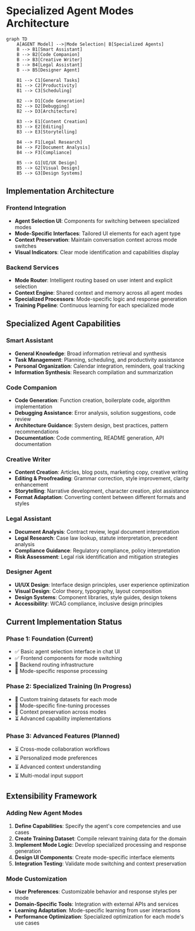 # Specialized Agent Modes Architecture

```mermaid
graph TD
    A[AGENT Model] -->|Mode Selection| B[Specialized Agents]
    B --> B1[Smart Assistant]
    B --> B2[Code Companion]
    B --> B3[Creative Writer]
    B --> B4[Legal Assistant]
    B --> B5[Designer Agent]
    
    B1 --> C1[General Tasks]
    B1 --> C2[Productivity]
    B1 --> C3[Scheduling]
    
    B2 --> D1[Code Generation]
    B2 --> D2[Debugging]
    B2 --> D3[Architecture]
    
    B3 --> E1[Content Creation]
    B3 --> E2[Editing]
    B3 --> E3[Storytelling]
    
    B4 --> F1[Legal Research]
    B4 --> F2[Document Analysis]
    B4 --> F3[Compliance]
    
    B5 --> G1[UI/UX Design]
    B5 --> G2[Visual Design]
    B5 --> G3[Design Systems]
```

## Implementation Architecture

### Frontend Integration
- **Agent Selection UI**: Components for switching between specialized modes
- **Mode-Specific Interfaces**: Tailored UI elements for each agent type
- **Context Preservation**: Maintain conversation context across mode switches
- **Visual Indicators**: Clear mode identification and capabilities display

### Backend Services
- **Mode Router**: Intelligent routing based on user intent and explicit selection
- **Context Engine**: Shared context and memory across all agent modes
- **Specialized Processors**: Mode-specific logic and response generation
- **Training Pipeline**: Continuous learning for each specialized mode

## Specialized Agent Capabilities

### Smart Assistant
- **General Knowledge**: Broad information retrieval and synthesis
- **Task Management**: Planning, scheduling, and productivity assistance
- **Personal Organization**: Calendar integration, reminders, goal tracking
- **Information Synthesis**: Research compilation and summarization

### Code Companion
- **Code Generation**: Function creation, boilerplate code, algorithm implementation
- **Debugging Assistance**: Error analysis, solution suggestions, code review
- **Architecture Guidance**: System design, best practices, pattern recommendations
- **Documentation**: Code commenting, README generation, API documentation

### Creative Writer
- **Content Creation**: Articles, blog posts, marketing copy, creative writing
- **Editing & Proofreading**: Grammar correction, style improvement, clarity enhancement
- **Storytelling**: Narrative development, character creation, plot assistance
- **Format Adaptation**: Converting content between different formats and styles

### Legal Assistant
- **Document Analysis**: Contract review, legal document interpretation
- **Legal Research**: Case law lookup, statute interpretation, precedent analysis
- **Compliance Guidance**: Regulatory compliance, policy interpretation
- **Risk Assessment**: Legal risk identification and mitigation strategies

### Designer Agent
- **UI/UX Design**: Interface design principles, user experience optimization
- **Visual Design**: Color theory, typography, layout composition
- **Design Systems**: Component libraries, style guides, design tokens
- **Accessibility**: WCAG compliance, inclusive design principles

## Current Implementation Status

### Phase 1: Foundation (Current)
- ✅ Basic agent selection interface in chat UI
- ✅ Frontend components for mode switching
- 🔄 Backend routing infrastructure
- 🔄 Mode-specific response processing

### Phase 2: Specialized Training (In Progress)
- 🔄 Custom training datasets for each mode
- 🔄 Mode-specific fine-tuning processes
- 🔄 Context preservation across modes
- ⏳ Advanced capability implementations

### Phase 3: Advanced Features (Planned)
- ⏳ Cross-mode collaboration workflows
- ⏳ Personalized mode preferences
- ⏳ Advanced context understanding
- ⏳ Multi-modal input support

## Extensibility Framework

### Adding New Agent Modes
1. **Define Capabilities**: Specify the agent's core competencies and use cases
2. **Create Training Dataset**: Compile relevant training data for the domain
3. **Implement Mode Logic**: Develop specialized processing and response generation
4. **Design UI Components**: Create mode-specific interface elements
5. **Integration Testing**: Validate mode switching and context preservation

### Mode Customization
- **User Preferences**: Customizable behavior and response styles per mode
- **Domain-Specific Tools**: Integration with external APIs and services
- **Learning Adaptation**: Mode-specific learning from user interactions
- **Performance Optimization**: Specialized optimization for each mode's use cases
